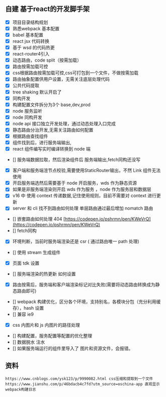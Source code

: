 ## 自建 基于react的开发脚手架

- [x] 项目目录结构规划
- [x] 熟悉webpack 基本配置
- [x] babel 基本配置
- [x] react jsx 代码转换
- [x] 基于 wsd 的代码热更
- [x] react-router4引入
- [x] 动态路由，code split（按需加载）
- [x] 路由按需加载可控
- [x] css根据路由按需加载可控,css可打包到一个文件，不做按需加载 
- [x] 路由抽象配置供用户设置，无需关注底层处理代码
- [x] 公共代码提取
- [x] tree shaking  默认开启了
- [x] 同构开发
- [x] 构建配置文件拆分为3个 base,dev,prod
- [x] node 服务监听
- [x] node 同构开发
- [x] node api 接口独立开发处理，通过动态处理入口完成
- [x] 静态路由分治开发,无需关注路由如何配置
- [x] 根据路由查找组件
- [x] 组件找到后，进行服务端输出,
- [x] react 组件编写实时编译转换到 node 端
- [] 服务端数据拉取，然后渲染组件后 服务端输出,fetch同构还没写
- [x] 客户端和服务端渲节点校验,需要使用StaticRouter输出，不然 Link 组件无法使用
- [x] 开启服务端选然后需要基于 node 开启服务，wds 作为静态资源
- [x] 如果是非服务端渲染则开启 wds 作为服务 ，node 作为服务层和数据层
- [x] v16 中 使用 context 传递数据,记住使用规则，目前不需要对 context 进行更新
- [x] server 和 cli 找不到路由如何处理  单层路由通过最后增加 nomatch 路由
- [] 嵌套路由如何处理 404 [https://codepen.io/pshrmn/pen/KWeVrQ](https://codepen.io/pshrmn/pen/KWeVrQ)
- [] fetch同构
- [x] 环境判断，当前时服务端渲染还是 csr ( 通过路由唯一 path 处理)
- [] 使用 stream 生成组件
- [x] 页面 tdk 设置 
- [] 服务端渲染的热更新 如何设置
- [x] 路由按需后，服务端和客户端渲染标记对比失败(需要将动态路由转换成为静态路由即可)
- [] webpack 构建优化，区分各个环境，支持别名，各模块分包（充分利用缓存），hash 设置
- [] 兼容 ie9
- [x] css 内图片和 js 内图片的路径处理
- [] 构建配置，服务配置等配置的优化整理
- [] 数据脱水 注水 
- [] 如果服务端运行的组件里导入了 图片和资源文件，会报错。
## 资料
```
https://www.cnblogs.com/ysk123/p/9990082.html css压缩和提取到一个文件
https://www.jianshu.com/p/46bdacb4c7fd?utm_source=oschina-app 直观显示webpack构建日志
```
